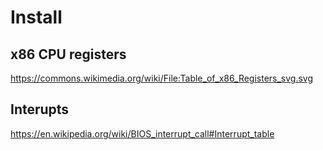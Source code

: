 # Install

## x86 CPU registers

https://commons.wikimedia.org/wiki/File:Table_of_x86_Registers_svg.svg

## Interupts

https://en.wikipedia.org/wiki/BIOS_interrupt_call#Interrupt_table